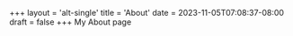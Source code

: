+++
layout = 'alt-single'
title = 'About'
date = 2023-11-05T07:08:37-08:00
draft = false 
+++
My About page
